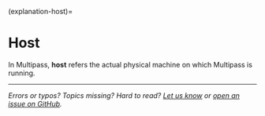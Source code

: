(explanation-host)=
# Host

In Multipass, **host** refers the actual physical machine on which Multipass is running.

---

*Errors or typos? Topics missing? Hard to read? <a href="https://docs.google.com/forms/d/e/1FAIpQLSd0XZDU9sbOCiljceh3rO_rkp6vazy2ZsIWgx4gsvl_Sec4Ig/viewform?usp=pp_url&entry.317501128=https://canonical.com/multipass/docs/host" target="_blank">Let us know</a> or <a href="https://github.com/canonical/multipass/issues/new/choose" target="_blank">open an issue on GitHub</a>.*
